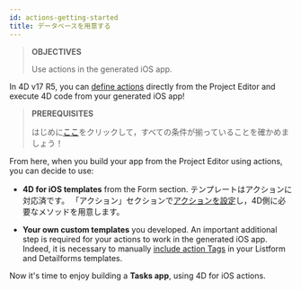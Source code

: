 ```yaml
---
id: actions-getting-started
title: データベースを用意する
---
```


> **OBJECTIVES**
> 
> Use actions in the generated iOS app.

In 4D v17 R5, you can [define actions](actions.html) directly from the Project Editor and execute 4D code from your generated iOS app!


> **PREREQUISITES**
> 
> はじめに[ここ](prerequisites.html)をクリックして，すべての条件が揃っていることを確かめましょう！

From here, when you build your app from the Project Editor using actions, you can decide to use:

* **4D for iOS templates** from the Form section. テンプレートはアクションに対応済です。 「アクション」セクションで[アクションを設定](define-first-action.html)し，4D側に必要なメソッドを用意します。

* **Your own custom templates** you developed. An important additional step is required for your actions to work in the generated iOS app. Indeed, it is necessary to manually [include action Tags](action-custom-template.html) in your Listform and Detailforms templates.

Now it's time to enjoy building a **Tasks app**, using 4D for iOS actions.
